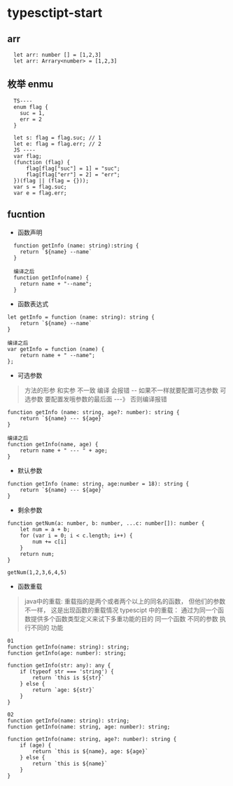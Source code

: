 # typesctipt-start
## arr
```
  let arr: number [] = [1,2,3]
  let arr: Arrary<number> = [1,2,3]
```
## 枚举 enmu
```
  TS----
  enum flag {
    suc = 1,
    err = 2
  }

  let s: flag = flag.suc; // 1
  let e: flag = flag.err; // 2
  JS ----
  var flag;
  (function (flag) {
      flag[flag["suc"] = 1] = "suc";
      flag[flag["err"] = 2] = "err";
  })(flag || (flag = {}));
  var s = flag.suc;
  var e = flag.err;
```
## fucntion 
- 函数声明
```
  function getInfo (name: string):string {
    return `${name} --name`
  }
  
  编译之后
  function getInfo(name) {
    return name + "--name";
  }
```
- 函数表达式
```
let getInfo = function (name: string): string { 
    return `${name} --name`
}

编译之后
var getInfo = function (name) {
    return name + " --name";
};
```
- 可选参数
> 方法的形参 和实参 不一致 编译 会报错 -- 如果不一样就要配置可选参数
> 可选参数 要配置发哦参数的最后面 ---》 否则编译报错
```
function getInfo (name: string, age?: number): string { 
    return `${name} --- ${age}`
}

编译之后
function getInfo(name, age) {
    return name + " --- " + age;
}
```

- 默认参数
```
function getInfo (name: string, age:number = 18): string { 
    return `${name} --- ${age}`
}
```

- 剩余参数
```
function getNum(a: number, b: number, ...c: number[]): number { 
    let num = a + b;
    for (var i = 0; i < c.length; i++) { 
        num += c[i]
    }
    return num;
}

getNum(1,2,3,6,4,5)
```
- 函数重载
> java中的重载: 重载指的是两个或者两个以上的同名的函数， 但他们的参数不一样， 这是出现函数的重载情况
> typescipt 中的重载： 通过为同一个函数提供多个函数类型定义来试下多重功能的目的
> 同一个函数 不同的参数 执行不同的 功能
```
01 
function getInfo(name: string): string;
function getInfo(age: number): string;

function getInfo(str: any): any { 
    if (typeof str === 'string') {
        return `this is ${str}`
    } else { 
        return `age: ${str}`
    }
}

02
function getInfo(name: string): string;
function getInfo(name: string, age: number): string;

function getInfo(name: string, age?: number): string { 
    if (age) {
        return `this is ${name}, age: ${age}`
    } else { 
        return `this is ${name}`
    }
}
```

